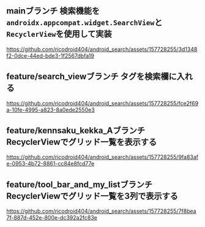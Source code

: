 ## mainブランチ 検索機能を`androidx.appcompat.widget.SearchView`と`RecyclerView`を使用して実装


https://github.com/ricodroid404/android_search/assets/157728255/3d1348f2-0dce-44ed-bde3-1f2567dbfa19

## feature/search_viewブランチ タグを検索欄に入れる

https://github.com/ricodroid404/android_search/assets/157728255/fce2f69a-10fe-4995-a823-8a0ede2550e3

## feature/kennsaku_kekka_Aブランチ RecyclerViewでグリッド一覧を表示する

https://github.com/ricodroid404/android_search/assets/157728255/9fa83afe-0953-4b72-8861-cc84e8fcd77e


## feature/tool_bar_and_my_listブランチ RecyclerViewでグリッド一覧を3列で表示する

https://github.com/ricodroid404/android_search/assets/157728255/7f8bea7f-887d-452e-800e-dc392a2fc83e


